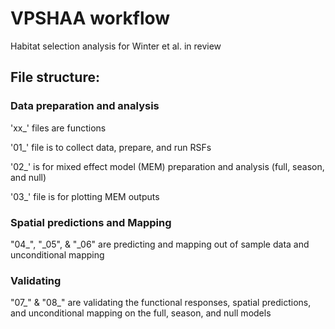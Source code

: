 # VPSHAA workflow
Habitat selection analysis for Winter et al. in review

## File structure:
### Data preparation and analysis

'xx_' files are functions

'01_' file is to collect data, prepare, and run RSFs

'02_' is for mixed effect model (MEM) preparation and analysis (full, season, and null)

'03_' file is for plotting MEM outputs

### Spatial predictions and Mapping

"04_", "_05", & "_06" are predicting and mapping out of sample data and unconditional mapping

### Validating

"07_" & "08_" are validating the functional responses, spatial predictions, and unconditional mapping on the full, season, and null models 

